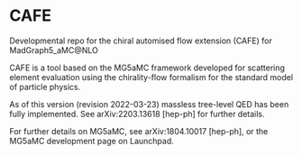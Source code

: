 # CAFE
Developmental repo for the chiral automised flow extension (CAFE) for MadGraph5_aMC@NLO

CAFE is a tool based on the MG5aMC framework developed for scattering element 
evaluation using the chirality-flow formalism for the standard model of 
particle physics.

As of this version (revision 2022-03-23) massless tree-level QED has been 
fully implemented. See arXiv:2203.13618 [hep-ph] for further details.

For further details on MG5aMC, see arXiv:1804.10017 [hep-ph], or the MG5aMC development page on Launchpad.
